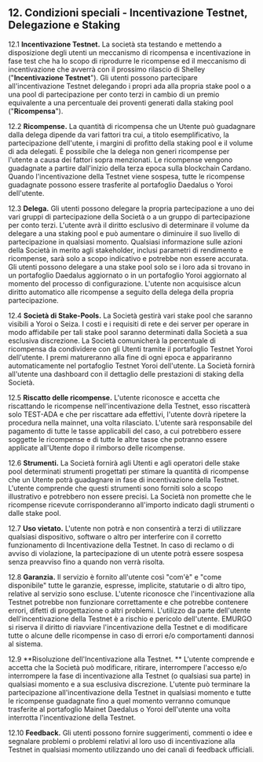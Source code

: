 ## 12. Condizioni speciali - Incentivazione Testnet, Delegazione e Staking

12.1 **Incentivazione Testnet.** La società sta testando e mettendo a disposizione degli utenti un meccanismo di ricompensa e incentivazione in fase test che ha lo scopo di riprodurre le ricompense ed il meccanismo di incentivazione che avverrà con il prossimo rilascio di Shelley ("**Incentivazione Testnet**"). Gli utenti possono partecipare all'incentivazione Testnet delegando i propri ada alla propria stake pool o a una pool di partecipazione per conto terzi in cambio di un premio equivalente a una percentuale dei proventi generati dalla staking pool ("**Ricompensa**").

12.2 **Ricompense.** La quantità di ricompensa che un Utente può guadagnare dalla delega dipende da vari fattori tra cui, a titolo esemplificativo, la partecipazione dell'utente, i margini di profitto della staking pool e il volume di ada delegati. È possibile che la delega non generi ricompense per l'utente a causa dei fattori sopra menzionati. Le ricompense vengono guadagnate a partire dall'inizio della terza epoca sulla blockchain Cardano. Quando l'incentivazione della Testnet viene sospesa, tutte le ricompense guadagnate possono essere trasferite al portafoglio Daedalus o Yoroi dell'utente.

12.3 **Delega.** Gli utenti possono delegare la propria partecipazione a uno dei vari gruppi di partecipazione della Società o a un gruppo di partecipazione per conto terzi. L'utente avrà il diritto esclusivo di determinare il volume da delegare a una staking pool e può aumentare o diminuire il suo livello di partecipazione in qualsiasi momento. Qualsiasi informazione sulle azioni della Società in merito agli stakeholder, inclusi parametri di rendimento e ricompense, sarà solo a scopo indicativo e potrebbe non essere accurata. Gli utenti possono delegare a una stake pool solo se i loro ada si trovano in un portafoglio Daedalus aggiornato o in un portafoglio Yoroi aggiornato al momento del processo di configurazione. L'utente non acquisisce alcun diritto automatico alle ricompense a seguito della delega della propria partecipazione.

12.4 **Società di Stake-Pools.** La Società gestirà vari stake pool che saranno visibili a Yoroi o Seiza. I costi e i requisiti di rete e dei server per operare in modo affidabile per tali stake pool saranno determinati dalla Società a sua esclusiva discrezione. La Società comunicherà la percentuale di ricompensa da condividere con gli Utenti tramite il portafoglio Testnet Yoroi dell'utente. I premi matureranno alla fine di ogni epoca e appariranno automaticamente nel portafoglio Testnet Yoroi dell'utente. La Società fornirà all'utente una dashboard con il dettaglio delle prestazioni di staking della Società.

12.5 **Riscatto delle ricompense.** L'utente riconosce e accetta che riscattando le ricompense nell'incentivazione della Testnet, esso riscatterà solo TEST-ADA e che per riscattare ada effettivi, l'utente dovrà ripetere la procedura nella mainnet, una volta rilasciato. L'utente sarà responsabile del pagamento di tutte le tasse applicabili del caso, a cui potrebbero essere soggette le ricompense e di tutte le altre tasse che potranno essere applicate all'Utente dopo il rimborso delle ricompense.

12.6 **Strumenti.** La Società fornirà agli Utenti e agli operatori delle stake pool determinati strumenti progettati per stimare la quantità di ricompense che un Utente potrà guadagnare in fase di incentivazione della Testnet. L'utente comprende che questi strumenti sono forniti solo a scopo illustrativo e potrebbero non essere precisi. La Società non promette che le ricompense ricevute corrisponderanno all'importo indicato dagli strumenti o dalle stake pool.

12.7 **Uso vietato.** L'utente non potrà e non consentirà a terzi di utilizzare qualsiasi dispositivo, software o altro per interferire con il corretto funzionamento di Incentivazione della Testnet. In caso di reclamo o di avviso di violazione, la partecipazione di un utente potrà essere sospesa senza preavviso fino a quando non verrà risolta.

12.8 **Garanzia.** Il servizio è fornito all'utente così "com'è" e "come disponibile" tutte le garanzie, espresse, implicite, statutarie o di altro tipo, relative al servizio sono escluse. L'utente riconosce che l'incentivazione alla Testnet potrebbe non funzionare correttamente e che potrebbe contenere errori, difetti di progettazione o altri problemi. L'utilizzo da parte dell'utente dell'incentivazione della Testnet è a rischio e pericolo dell'utente. EMURGO si riserva il diritto di riavviare l'incentivazione della Testnet e di modificare tutte o alcune delle ricompense in caso di errori e/o comportamenti dannosi al sistema.

12.9 **Risoluzione dell'Incentivazione alla Testnet. ** L'utente comprende e accetta che la Società può modificare, ritirare, interrompere l'accesso e/o interrompere la fase di incentivazione alla Testnet (o qualsiasi sua parte) in qualsiasi momento e a sua esclusiva discrezione. L'utente può terminare la partecipazione all'incentivazione della Testnet in qualsiasi momento e tutte le ricompense guadagnate fino a quel momento verranno comunque trasferite al portafoglio Mainet Daedalus o Yoroi dell'utente una volta interrotta l'incentivazione della Testnet.

12.10 **Feedback.** Gli utenti possono fornire suggerimenti, commenti o idee e segnalare problemi o problemi relativi al loro uso di incentivazione alla Testnet in qualsiasi momento utilizzando uno dei canali di feedback ufficiali.
